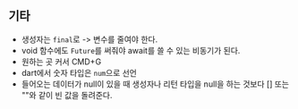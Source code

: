 ## 기타

* 생성자는 `final`로 -> 변수를 줄여야 한다.
* void 함수에도 `Future`를 써줘야 await를 쓸 수 있는 비동기가 된다.
* 원하는 곳 커서 CMD+G
* dart에서 숫자 타입은 `num`으로 선언
* 들어오는 데이터가 null이 있을 때 생성자나 리턴 타입을 null을 하는 것보다 [] 또는 ""와 같이 빈 값을 돌려준다.

